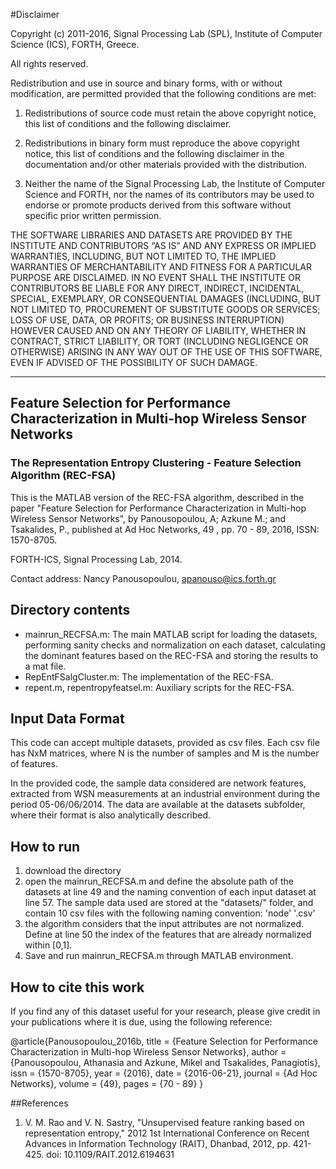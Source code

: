 #Disclaimer

Copyright (c) 2011-2016, Signal Processing Lab (SPL), Institute of Computer Science (ICS), FORTH, Greece.

All rights reserved.

Redistribution and use in source and binary forms, with or without modification, are permitted provided that the following conditions are met:

1. Redistributions of source code must retain the above copyright notice, this list of conditions and the following disclaimer.

2. Redistributions in binary form must reproduce the above copyright notice, this list of conditions and the following disclaimer in the documentation and/or other materials provided with the distribution.

3. Neither the name of the Signal Processing Lab, the Institute of Computer Science and FORTH, nor the names of its contributors may be used to endorse or promote products derived from this software without specific prior written permission.

THE SOFTWARE LIBRARIES AND DATASETS ARE PROVIDED BY THE INSTITUTE AND CONTRIBUTORS “AS IS” AND ANY EXPRESS OR IMPLIED WARRANTIES, INCLUDING, BUT NOT LIMITED TO, THE IMPLIED WARRANTIES OF MERCHANTABILITY AND FITNESS FOR A PARTICULAR PURPOSE ARE DISCLAIMED. IN NO EVENT SHALL THE INSTITUTE OR CONTRIBUTORS BE LIABLE FOR ANY DIRECT, INDIRECT, INCIDENTAL, SPECIAL, EXEMPLARY, OR CONSEQUENTIAL DAMAGES (INCLUDING, BUT NOT LIMITED TO, PROCUREMENT OF SUBSTITUTE GOODS OR SERVICES; LOSS OF USE, DATA, OR PROFITS; OR BUSINESS INTERRUPTION) HOWEVER CAUSED AND ON ANY THEORY OF LIABILITY, WHETHER IN CONTRACT, STRICT LIABILITY, OR TORT (INCLUDING NEGLIGENCE OR OTHERWISE) ARISING IN ANY WAY OUT OF THE USE OF THIS SOFTWARE, EVEN IF ADVISED OF THE POSSIBILITY OF SUCH DAMAGE.

-----------------------------------------------------------------

## Feature Selection for Performance Characterization in Multi-hop Wireless Sensor Networks
### The Representation Entropy Clustering - Feature Selection Algorithm (REC-FSA)


This is the MATLAB version of the REC-FSA algorithm, described in the paper "Feature Selection for Performance Characterization in Multi-hop Wireless Sensor Networks", by Panousopoulou, A; Azkune M.; and Tsakalides, P., published at Ad Hoc Networks, 49 , pp. 70 - 89, 2016, ISSN: 1570-8705. 

FORTH-ICS, Signal Processing Lab, 2014.

Contact address: Nancy Panousopoulou, apanouso@ics.forth.gr

## Directory contents
* mainrun_RECFSA.m: The main MATLAB script for loading the datasets, performing sanity checks and normalization on each dataset, calculating the dominant features based on the REC-FSA and storing the results to a mat file.
* RepEntFSalgCluster.m: The implementation of the REC-FSA.
* repent.m, repentropyfeatsel.m: Auxiliary scripts for the REC-FSA.

## Input Data Format
This code can accept multiple datasets, provided as csv files. Each csv file has NxM matrices, where N is the number of samples and M is the number of features. 

In the provided code, the sample data considered are network features, extracted from WSN measurements at an industrial environment during the period 05-06/06/2014.
The data are available at the datasets subfolder, where their format is also analytically described.



## How to run
1. download the directory 
2. open the mainrun_RECFSA.m and define the absolute path of the datasets at line 49 and the naming convention of each input dataset at line 57. The sample data used are stored at the "datasets/" folder, and contain 10 csv files with the following naming convention: 'node' <node number> '.csv'
3. the algorithm considers that the input attributes are not normalized. Define at line 50 the index of the features that are already normalized within [0,1]. 
4. Save and run mainrun_RECFSA.m through MATLAB environment.



## How to cite this work
If you find any of this dataset useful for your research, please give
credit in your publications where it is due, using the following
reference:

@article{Panousopoulou_2016b,
title = {Feature Selection for Performance Characterization in Multi-hop Wireless Sensor Networks},
author = {Panousopoulou, Athanasia and Azkune, Mikel and Tsakalides, Panagiotis},
issn = {1570-8705},
year = {2016},
date = {2016-06-21},
journal = {Ad Hoc Networks},
volume = {49},
pages = {70 - 89}
}



##References
1. V. M. Rao and V. N. Sastry, "Unsupervised feature ranking based on representation entropy," 2012 1st International Conference on Recent Advances in Information Technology (RAIT), Dhanbad, 2012, pp. 421-425.
doi: 10.1109/RAIT.2012.6194631



